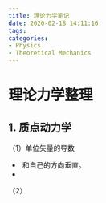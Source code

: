 ```yaml
---
title: 理论力学笔记
date: 2020-02-18 14:11:16
tags:
categories:
- Physics
- Theoretical Mechanics
---
```


# 理论力学整理

## 1. 质点动力学

（1）单位矢量的导数

- ​	和自己的方向垂直。
- 



（2）